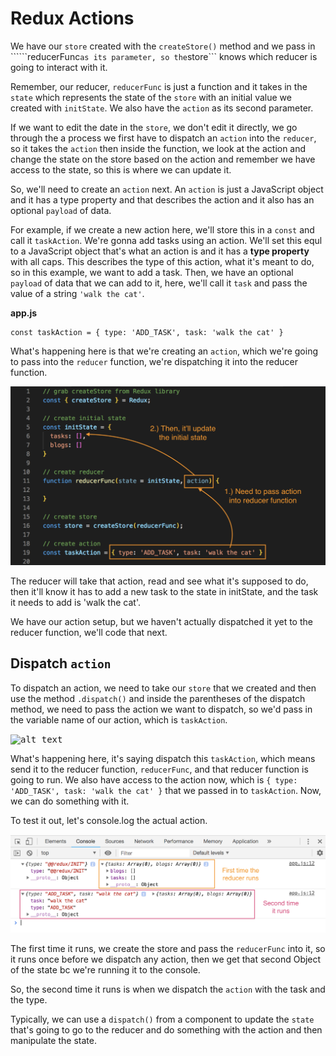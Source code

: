 # Redux Actions

We have our ```store``` created with the ```createStore()``` method and we pass in ``````reducerFunc``` as its parameter, so the ```store``` knows which reducer is going to interact with it.

Remember, our reducer, ```reducerFunc``` is just a function and it takes in the ```state``` which represents the state of the ```store``` with an initial value we created with ```initState```. We also have the ```action``` as its second parameter.

If we want to edit the date in the ```store```, we don't edit it directly, we go through the a process we first have to dispatch an ```action``` into the ```reducer```, so it takes the ```action``` then inside the function, we look at the action and change the state on the store based on the action and remember we have access to the state, so this is where we can update it.

So, we'll need to create an ```action``` next. An ```action``` is just a JavaScript object and it has a type property and that describes the action and it also has an optional ```payload``` of data. 

For example, if we create a new action here, we'll store this in a ```const``` and call it ```taskAction```. We're gonna add tasks using an action. We'll set this equl to a JavaScript object that's what an action is and it has a **type property** with all caps. This describes the type of this action, what it's meant to do, so in this example, we want to add a task. Then, we have an optional ```payload``` of data that we can add to it, here, we'll call it ```task``` and pass the value of a string ```'walk the cat'```.

**app.js**
```
const taskAction = { type: 'ADD_TASK', task: 'walk the cat' }
```

What's happening here is that we're creating an ```action```, which we're going to pass into the ```reducer``` function, we're dispatching it into the reducer function. 

<kbd>![alt text](img/action.png "screenshot")</kbd>

The reducer will take that action, read and see what it's supposed to do, then it'll know it has to add a new task to the state in initState, and the task it needs to add is 'walk the cat'.

We have our action setup, but we haven't actually dispatched it yet to the reducer function, we'll code that next.

## Dispatch ```action```

To dispatch an action, we need to take our ```store``` that we created and then use the method ```.dispatch()``` and inside the parentheses of the dispatch method, we need to pass the action we want to dispatch, so we'd pass in the variable name of our action, which is ```taskAction```.

<kbd>![alt text](img/dispatchaction.png "screenshot")</kbd>

What's happening here, it's saying dispatch this ```taskAction```, which means send it to the reducer function, ```reducerFunc```, and that reducer function is going to run. We also have access to the action now, which is ```{ type: 'ADD_TASK', task: 'walk the cat' }``` that we passed in to ```taskAction```. Now, we can do something with it.

To test it out, let's console.log the actual action.

<kbd>![alt text](img/logactionstate.png "screenshot")</kbd>

The first time it runs, we create the store and pass the ```reducerFunc``` into it, so it runs once before we dispatch any action, then we get that second Object of the state bc we're running it to the console.

So, the second time it runs is when we dispatch the ```action``` with the task and the type.

Typically, we can use a ```dispatch()``` from a component to update the ```state``` that's going to go to the reducer and do something with the action and then manipulate the state.